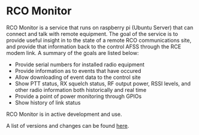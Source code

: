 # RCO Monitor

RCO Monitor is a service that runs on raspberry pi (Ubuntu Server) that can connect and talk with remote equipment. The goal of the service is to provide useful insight in to the state of a remote RCO communications site, and provide that information back to the control AFSS through the RCE modem link. A summary of the goals are listed below:

- Provide serial numbers for installed radio equipment
- Provide information as to events that have occured
- Allow downloading of event data to the control site
- Show PTT status, RX squelch status, RF output power, RSSI levels, and other radio information both historically and real time
- Provide a point of power monitoring through GPIOs
- Show history of link status

RCO Monitor is in active development and use.

A list of versions and changes can be found [here](Changelog.md).